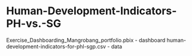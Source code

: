 # Human-Development-Indicators-PH-vs.-SG
Exercise_Dashboarding_Mangrobang_portfolio.pbix - dashboard
human-development-indicators-for-phl-sgp.csv - data
